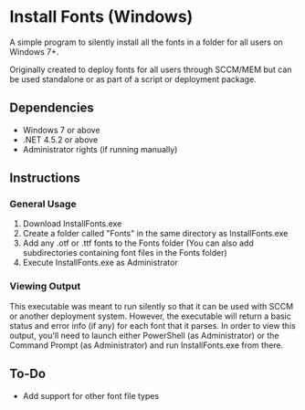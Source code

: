 # Install Fonts (Windows)

A simple program to silently install all the fonts in a folder for all users on Windows 7+.  

Originally created to deploy fonts for all users through SCCM/MEM but can be used standalone or as part of a script or deployment package.  

## Dependencies
 - Windows 7 or above
 - .NET 4.5.2 or above
 - Administrator rights (if running manually)
 
## Instructions

### General Usage
1. Download InstallFonts.exe
2. Create a folder called "Fonts" in the same directory as InstallFonts.exe
3. Add any .otf or .ttf fonts to the Fonts folder (You can also add subdirectories containing font files in the Fonts folder)
4. Execute InstallFonts.exe as Administrator


### Viewing Output
This executable was meant to run silently so that it can be used with SCCM or another deployment system.  However, the executable will return a basic status and error info (if any) for each font that it parses.  In order to view this output, you'll need to launch either PowerShell (as Administrator) or the Command Prompt (as Administrator) and run InstallFonts.exe from there.  

## To-Do
 - Add support for other font file types
